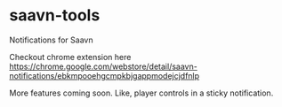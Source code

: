 # saavn-tools
Notifications for Saavn

Checkout chrome extension here https://chrome.google.com/webstore/detail/saavn-notifications/ebkmpooehgcmpkbjgappmodejcjdfnlp

More features coming soon. Like, player controls in a sticky notification.
